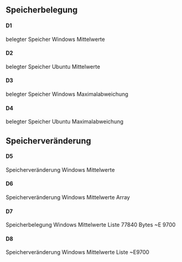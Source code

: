 ## Speicherbelegung

#### D1
belegter Speicher Windows Mittelwerte

#### D2
belegter Speicher Ubuntu Mittelwerte

#### D3
belegter Speicher Windows Maximalabweichung

#### D4
belegter Speicher Ubuntu Maximalabweichung

## Speicherveränderung

#### D5
Speicherveränderung Windows Mittelwerte

#### D6
Speicherveränderung Windows Mittelwerte Array

#### D7
Speicherbelegung Windows Mittelwerte Liste 77840 Bytes ~E 9700

#### D8
Speicherveränderung Windows Mittelwerte Liste ~E9700
